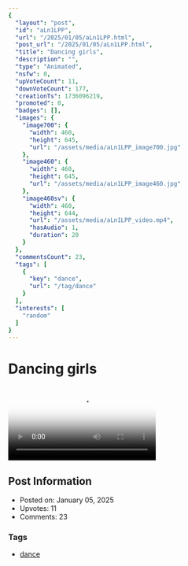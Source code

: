 ```yaml
---
{
  "layout": "post",
  "id": "aLn1LPP",
  "url": "/2025/01/05/aLn1LPP.html",
  "post_url": "/2025/01/05/aLn1LPP.html",
  "title": "Dancing girls",
  "description": "",
  "type": "Animated",
  "nsfw": 0,
  "upVoteCount": 11,
  "downVoteCount": 177,
  "creationTs": 1736096219,
  "promoted": 0,
  "badges": [],
  "images": {
    "image700": {
      "width": 460,
      "height": 645,
      "url": "/assets/media/aLn1LPP_image700.jpg"
    },
    "image460": {
      "width": 460,
      "height": 645,
      "url": "/assets/media/aLn1LPP_image460.jpg"
    },
    "image460sv": {
      "width": 460,
      "height": 644,
      "url": "/assets/media/aLn1LPP_video.mp4",
      "hasAudio": 1,
      "duration": 20
    }
  },
  "commentsCount": 23,
  "tags": [
    {
      "key": "dance",
      "url": "/tag/dance"
    }
  ],
  "interests": [
    "random"
  ]
}
---
```


# Dancing girls

<video controls playsinline loop poster="/assets/media/aLn1LPP_image460.jpg">
  <source src="/assets/media/aLn1LPP_video.mp4" type="video/mp4">
  Your browser does not support the video tag.
</video>

## Post Information

- Posted on: January 05, 2025
- Upvotes: 11
- Comments: 23

### Tags

- [dance](/tag/dance)
